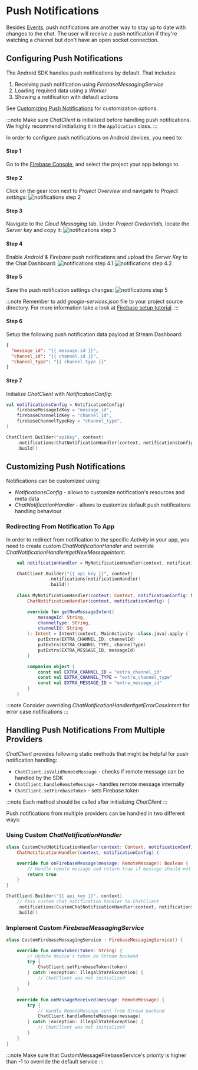 # Push Notifications

Besides [Events](https://getstream.io/chat/docs/android/event_listening/?language=kotlin), push notifications are another way to stay up to date with changes to the chat.
The user will receive a push notification if they're watching a channel but don't have an open socket connection.

## Configuring Push Notifications

The Android SDK handles push notifications by default. That includes:

1. Receiving push notification using _FirebaseMessagingService_
2. Loading required data using a _Worker_
3. Showing a notification with default actions

See [Customizing Push Notifications](#customizing-push-notifications) for customization options.

:::note
Make sure _ChatClient_ is initialized before handling push notifications. We highly recommend initializing it in the `Application` class.
:::

In order to configure push notifications on Android devices, you need to:

#### Step 1
Go to the [Firebase Console](https://console.firebase.google.com/), and select the project your app belongs to.

#### Step 2
Click on the gear icon next to _Project Overview_ and navigate to _Project settings_:
![notifications step 2](../assets/notifications_firebase_setup_step_2.jpeg)

#### Step 3
Navigate to the _Cloud Messaging_ tab. Under _Project Credentials_, locate the _Server key_ and copy it:
![notifications step 3](../assets/notifications_firebase_setup_step_3.png)

#### Step 4
Enable _Android & Firebase_ push notifications and upload the _Server Key_ to the Chat Dashboard:
![notifications step 4.1](../assets/notifications_firebase_setup_step_4_1.jpeg)
![notifications step 4.2](../assets/notifications_firebase_setup_step_4_2.jpeg)

#### Step 5
Save the push notification settings changes:
![notifications step 5](../assets/notifications_firebase_setup_step_5.jpeg)

:::note
Remember to add _google-services.json_ file to your project source directory. For more information take a look at [Firebase setup tutorial](https://firebase.google.com/docs/android/setup).
:::

#### Step 6
Setup the following push notification data payload at Stream Dashboard:
```json
{
  "message_id": "{{ message.id }}",
  "channel_id": "{{ channel.id }}",
  "channel_type": "{{ channel.type }}"
}
```

#### Step 7
Initialize _ChatClient_ with _NotificationConfig_:

```kotlin
val notificationsConfig = NotificationConfig(
    firebaseMessageIdKey = "message_id",
    firebaseChannelIdKey = "channel_id",
    firebaseChannelTypeKey = "channel_type",
)

ChatClient.Builder("apiKey", context)
    .notifications(ChatNotificationHandler(context, notificationsConfig))
    .build()
```

## Customizing Push Notifications

Notifications can be customized using:
* _NotificationsConfig_ - allows to customize notification's resources and meta data
* _ChatNotificationHandler_ - allows to customize default push notifications handling behaviour

### Redirecting From Notification To App

In order to redirect from notification to the specific _Activity_ in your app, you need to create custom _ChatNotificationHandler_ and override _ChatNotificationHandler#getNewMessageIntent_:

```kotlin
    val notificationHandler = MyNotificationHandler(context, notificationsConfig)

    ChatClient.Builder("{{ api_key }}", context)
                .notifications(notificationHandler)
                .build()
                
    class MyNotificationHandler(context: Context, notificationConfig: NotificationConfig) :
        ChatNotificationHandler(context, notificationConfig) {

        override fun getNewMessageIntent(
            messageId: String,
            channelType: String,
            channelId: String
        ): Intent = Intent(context, MainActivity::class.java).apply {
            putExtra(EXTRA_CHANNEL_ID, channelId)
            putExtra(EXTRA_CHANNEL_TYPE, channelType)
            putExtra(EXTRA_MESSAGE_ID, messageId)
        }

        companion object {
            const val EXTRA_CHANNEL_ID = "extra_channel_id"
            const val EXTRA_CHANNEL_TYPE = "extra_channel_type"
            const val EXTRA_MESSAGE_ID = "extra_message_id"
        }
    }
```

:::note
Consider overriding _ChatNotificationHandler#getErrorCaseIntent_ for error case notifications
:::

## Handling Push Notifications From Multiple Providers

_ChatClient_ provides following static methods that might be helpful for push notification handling:
* `ChatClient.isValidRemoteMessage` - checks if remote message can be handled by the SDK
* `ChatClient.handleRemoteMessage` - handles remote message internally
* `ChatClient.setFirebaseToken` - sets Firebase token

:::note
Each method should be called after initializing _ChatClient_
:::

Push notifications from multiple providers can be handled in two different ways:

### Using Custom _ChatNotificationHandler_

```kotlin
class CustomChatNotificationHandler(context: Context, notificationConfig: NotificationConfig) :
    ChatNotificationHandler(context, notificationConfig) {

    override fun onFirebaseMessage(message: RemoteMessage): Boolean {
        // Handle remote message and return true if message should not be handled by SDK
        return true
    }
}

ChatClient.Builder("{{ api_key }}", context)
    // Pass custom chat notification handler to ChatClient
    .notifications(CustomChatNotificationHandler(context, notificationsConfig))
    .build()
```

### Implement Custom _FirebaseMessagingService_

```kotlin
class CustomFirebaseMessagingService : FirebaseMessagingService() {

    override fun onNewToken(token: String) {
        // Update device's token on Stream backend
        try {
            ChatClient.setFirebaseToken(token)
        } catch (exception: IllegalStateException) {
            // ChatClient was not initialized
        }
    }

    override fun onMessageReceived(message: RemoteMessage) {
        try {
            // Handle RemoteMessage sent from Stream backend
            ChatClient.handleRemoteMessage(message)
        } catch (exception: IllegalStateException) {
            // ChatClient was not initialized
        }
    }
}
```

:::note
Make sure that CustomMessageFirebaseService's priority is higher than -1 to override the default service
:::
